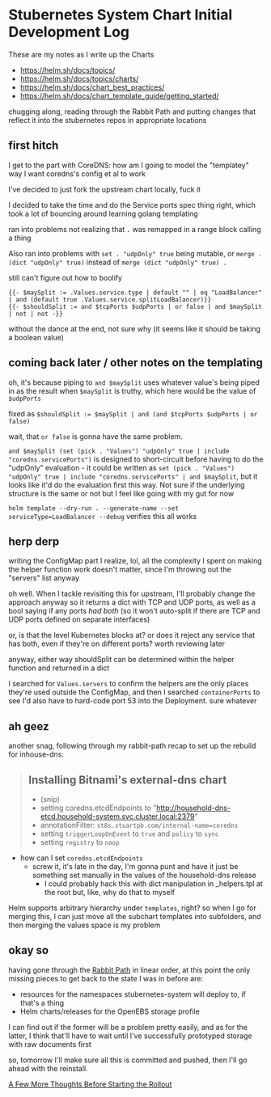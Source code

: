 # Stubernetes System Chart Initial Development Log

These are my notes as I write up the Charts

- https://helm.sh/docs/topics/
- https://helm.sh/docs/topics/charts/
- https://helm.sh/docs/chart_best_practices/
- https://helm.sh/docs/chart_template_guide/getting_started/

chugging along, reading through the Rabbit Path and putting changes that reflect it into the stubernetes repos in appropriate locations

## first hitch

I get to the part with CoreDNS: how am I going to model the "templatey" way I want coredns's config et al to work

I've decided to just fork the upstream chart locally, fuck it

I decided to take the time and do the Service ports spec thing right, which took a lot of bouncing around learning golang templating

ran into problems not realizing that `.` was remapped in a range block calling a thing

Also ran into problems with `set . "udpOnly" true` being mutable, or `merge . (dict "udpOnly" true)` instead of `merge (dict "udpOnly" true) .`

still can't figure out how to boolify

```
{{- $maySplit := .Values.service.type | default "" | eq "LoadBalancer" | and (default true .Values.service.splitLoadBalancer)}}
{{- $shouldSplit := and $tcpPorts $udpPorts | or false | and $maySplit | not | not -}}
```

without the dance at the end, not sure why (it seems like it should be taking a boolean value)

## coming back later / other notes on the templating

oh, it's because piping to `and $maySplit` uses whatever value's being piped in as the result when `$maySplit` is truthy, which here would be the value of `$udpPorts`

fixed as `$shouldSplit := $maySplit | and (and $tcpPorts $udpPorts | or false)`

wait, that `or false` is gonna have the same problem.

`and $maySplit (set (pick . "Values") "udpOnly" true | include "coredns.servicePorts")` is designed to short-circuit before having to do the "udpOnly" evaluation - it could be written as `set (pick . "Values") "udpOnly" true | include "coredns.servicePorts" | and $maySplit`, but it looks like it'd do the evaluation first this way. Not sure if the underlying structure is the same or not but I feel like going with my gut for now

`helm template --dry-run . --generate-name --set serviceType=LoadBalancer --debug` verifies this all works

## herp derp

writing the ConfigMap part I realize, lol, all the complexity I spent on making the helper function work doesn't matter, since I'm throwing out the "servers" list anyway

oh well. When I tackle revisiting this for upstream, I'll probably change the approach anyway so it returns a dict with TCP and UDP ports, as well as a bool saying if any ports *had both* (so it won't auto-split if there are TCP and UDP ports defined on separate interfaces)

or, is that the level Kubernetes blocks at? or does it reject any service that has both, even if they're on different ports? worth reviewing later

anyway, either way shouldSplit can be determined within the helper function and returned in a dict

I searched for `Values.servers` to confirm the helpers are the only places they're used outside the ConfigMap, and then I searched `containerPorts` to see I'd also have to hard-code port 53 into the Deployment. sure whatever

## ah geez

another snag, following through my rabbit-path recap to set up the rebuild for inhouse-dns:

> ## Installing Bitnami's external-dns chart
>
> - (snip)
> - setting coredns.etcdEndpoints to "http://household-dns-etcd.household-system.svc.cluster.local:2379"
> - annotationFilter: `st8s.stuartpb.com/internal-name=coredns`
> - setting `triggerLoopOnEvent` to `true` and `policy` to `sync`
> - setting `registry` to `noop`

- how can I set `coredns.etcdEndpoints`
  - screw it, it's late in the day, I'm gonna punt and have it just be something set manually in the values of the household-dns release
    - I could probably hack this with dict manipulation in _helpers.tpl at the root but, like, why do that to myself

Helm supports arbitrary hierarchy under `templates`, right? so when I go for merging this, I can just move all the subchart templates into subfolders, and then merging the values space is my problem

## okay so

having gone through the [Rabbit Path](b3ntz-v91vx-pt9ry-qzj7t-hy1rr) in linear order, at this point the only missing pieces to get back to the state I was in before are:

- resources for the namespaces stubernetes-system will deploy to, if that's a thing
- Helm charts/releases for the OpenEBS storage profile

I can find out if the former will be a problem pretty easily, and as for the latter, I think that'll have to wait until I've successfully prototyped storage with raw documents first

so, tomorrow I'll make sure all this is committed and pushed, then I'll go ahead with the reinstall.

[A Few More Thoughts Before Starting the Rollout](qv3aj-73gzz-g5atz-vjfse-fs0c9)
